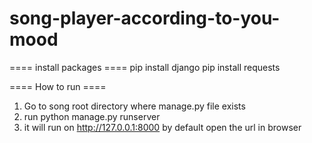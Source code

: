 # song-player-according-to-you-mood

==== install packages ====
pip install django
pip install requests

==== How to run ====
1. Go to song root directory where manage.py file exists
2. run python manage.py runserver
3. it will run on http://127.0.0.1:8000 by default open the url in browser
